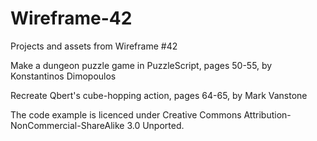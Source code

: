 # Wireframe-42
Projects and assets from Wireframe #42

Make a dungeon puzzle game in PuzzleScript, pages 50-55, by Konstantinos Dimopoulos

Recreate Qbert's cube-hopping action, pages 64-65, by Mark Vanstone

The code example is licenced under Creative Commons Attribution-NonCommercial-ShareAlike 3.0 Unported.
